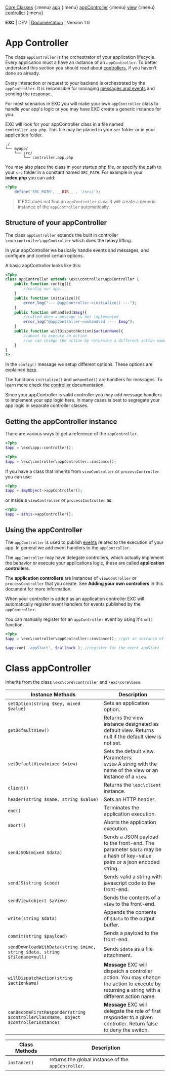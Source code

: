 [Core Classes]() {:menu}
[app](./bke_ref_app.md) {:menu}
[appController](./bke_ref_appcontroller.md) {:menu}
[view](./bke_ref_view.md) {:menu}
[controller](./bke_ref_controller.md) {:menu}

**EXC** | DEV | [Documentation](./doc_index.md) | Version 1.0<BR>

# App Controller #

The class `appController` is the orchestrator of your application lifecycle. Every application must a have an instance of an `appController`. To better understand this section you should read about [controllers](./doc_server_controllers.md), if you haven't done so already.

Every interaction or request to your backend is orchestrated by the `appController`. It is responsible for managing [messages and events](./doc_server_events.md) and sending the response.

For most scenarios in EXC you will make your own `appController` class to handle your app's logic or you may have EXC create a generic instance for you.


EXC will look for your appController class in a file named `controller.app.php`.  This file may be placed in your `src` folder or in your application folder.
```
./
└── myapp/
    └── src/
	    └── controller.app.php
```

You may also place the class in your startup php file, or specify the path to your `src` folder in a constant named `SRC_PATH`. For example in your **index.php** you can add:

```PHP
<?php
	define('SRC_PATH', __DIR__ . '/src/');

```

> If EXC does not find an `appController` class it will create a generic instance of the `appController` automatically.

## Structure of your appController ##

The class `appController` extends the built in controller `\exc\controller\appController` which does the heavy lifting.

In your appController we basically handle events and messages, and configure and control certain options.

A basic appController looks like this:

```php
<?php
class appController extends \exc\controller\appController {
	public function config(){
		//config our app...
	}
	public function initialize(){
		error_log("--- @appController->initialize() ---");
	}
	public function unhandled($msg){
		//called when a message is not implemented
		error_log("@appController->unhandled ---- $msg");
	}
	public function willDispatchAction($actionName){
		//about to execute an action
		//we can change the action by returning a different action name here
	}
}
?>
```

In the `config()` message we setup different options. These options are explained [here](./doc_server_config.md).

The functions `initialize()` and `unhandled()` are handlers for messages. To learn more check the [controller](./doc_server_controllers.md) documentation.

Since your appController is valid controller you may add message handlers to implement your app logic here. In many cases is best to segregate your app logic in separate controller classes.

## Getting the appController instance ##

There are various ways to get a reference of the `appController`.

```PHP
<?php
$app = \exc\app::controller();
```

```PHP
<?php
$app = \exc\controller\appController::instance();
```

If you have a class that inherits from `viewController` or `processController` you can use:
```PHP
<?php
$app = $myObject->appController();
```
or inside a `viewController` or `processController` as:
```PHP
<?php
$app = $this->appController();
```

## Using the appController ##

The `appController` is used to publish [events](./doc_server_events.md) related to the execution of your app. In general we add event handlers to the `appController`.

The `appController` may have delegate controllers, which actually implement the behavior or execute your applications logic, these are called **application controllers**.

The **application controllers** are instances of `viewController` or `processController` that you create. See **Adding your own controllers** in this document for more information.

When your controller is added as an application controller EXC will automatically register event handlers for events published by the `appController`.

You can manually register for an `appController` event by using it's `on()` function.

```php
<?php
$app = \exc\controller\appController::instance(); //get an instance of the app controller

$app->on( 'appStart', $callback ); //register for the event appStart
```

# Class appController #

Inherits from the class `\exc\core\controller` and `\exc\core\base`.

| Instance Methods | Description |
| -- | -- |
| `setOption(string $key, mixed $value)` | Sets an application option. |
| `getDefaultView()` | Returns the view instance designated as default view. Returns null if the default view is not set. |
| `setDefaultView(mixed $view)` | Sets the default view.<br>Parameters:<br>`$view` A string with the name of the view or an instance of a `view`. |
| `client()` | Returns the `\exc\client` instance. |
| `header(string $name, string $value)` | Sets an HTTP header. |
| `end()` | Terminates the application execution. |
| `abort()` | Aborts the application execution. |
| `sendJSON(mixed $data)` | Sends a JSON payload to the front-end. The parameter `$data` may be a hash of key-value pairs or a json encoded string. |
| `sendJS(string $code)` | Sends valid a string with javascript code to the front-end. |
| `sendView(object $aView)` | Sends the contents of a `view` to the front-end. |
| `write(string $data)` | Appends the contents of `$data` to the output buffer. |
| `commit(string $payload)` | Sends a payload to the front-end. |
| `sendDownloadWithData(string $mime, string $data, string $filename=null)` | Sends `$data` as a file attachment. |
| `willDispatchAction(string $actionName)` | **Message** EXC will dispatch a controller action. You may change the action to execute by returning a string with a different action name. |
| `canBecomeFirstResponder(string $controllerClassName, object $controllerInstance)` | **Message** EXC will delegate the role of first responder to a given controller. Return false to deny the switch. |

| Class Methods | Description |
| -- | -- |
| `instance()` | returns the global instance of the `appController`. |
